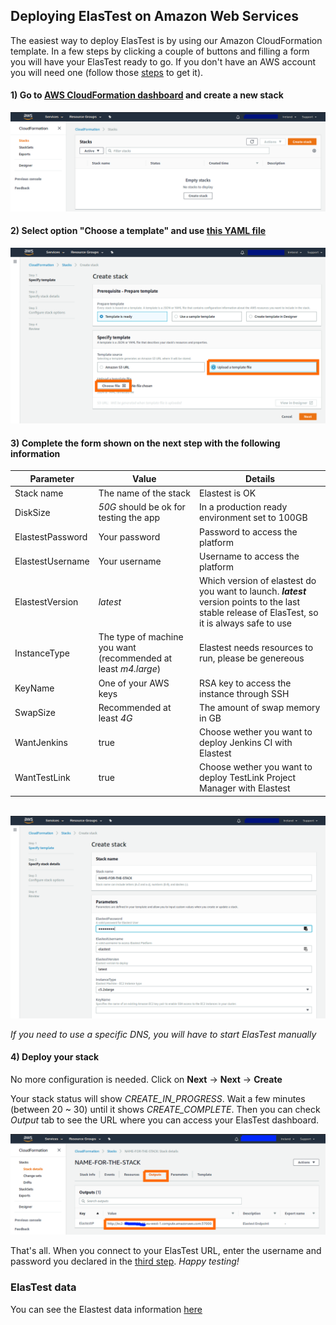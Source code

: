 <div class="range range-xs-left">
<div class="cell-xs-10 cell-lg-6 text-md-left inset-md-right-80 cell-lg-push-1 offset-top-50 offset-lg-top-0">
<h2 id="content" class="h1">Deploying ElasTest on Amazon Web Services</h2>
<div class="offset-top-30 offset-md-top-30">
</div>
</div>
</div>

The easiest way to deploy ElasTest is by using our Amazon CloudFormation template. In a few steps by clicking a couple of buttons and filling a form you will have your ElasTest ready to go. If you don't have an AWS account you will need one (follow those [steps](http://docs.aws.amazon.com/AmazonSimpleDB/latest/DeveloperGuide/AboutAWSAccounts.html) to get it).

<h4 class="small-subtitle">1) Go to <a href="https://eu-west-1.console.aws.amazon.com/cloudformation/">AWS CloudFormation dashboard</a> and create a new stack</h4>

<div class="docs-gallery inline-block">
    <a data-fancybox="gallery-1" href="/docs/deploying/images/new_stack.png"><img class="img-responsive img-wellcome" src="/docs/deploying/images/new_stack.png"/></a>
</div>

<h4 class="small-subtitle">2) Select option "Choose a template" and use <a href="https://raw.githubusercontent.com/elastest/elastest-toolbox/master/AWS/cloud-formation-latest.yaml">this YAML file</a></h4>

<div class="docs-gallery inline-block">
    <a data-fancybox="gallery-1" href="/docs/deploying/images/template.png"><img class="img-responsive img-wellcome" src="/docs/deploying/images/template.png"/></a>
</div>

<h4 id="step-3" class="small-subtitle">3) Complete the form shown on the next step with the following information</h4>

| Parameter        | Value                                                          | Details                                                                                                                                          |
| ---------------- | -------------------------------------------------------------- | ------------------------------------------------------------------------------------------------------------------------------------------------ |
| Stack name       | The name of the stack                                          | Elastest is OK                                                                                                                                   |
| DiskSize         | _50G_ should be ok for testing the app                         | In a production ready environment set to 100GB                                                                                                   |
| ElastestPassword | Your password                                                  | Password to access the platform                                                                                                                  |
| ElastestUsername | Your username                                                  | Username to access the platform                                                                                                                  |
| ElastestVersion  | _latest_                                                       | Which version of elastest do you want to launch. **_latest_** version points to the last stable release of ElasTest, so it is always safe to use |
| InstanceType     | The type of machine you want (recommended at least _m4.large_) | Elastest needs resources to run, please be genereous                                                                                             |
| KeyName          | One of your AWS keys                                           | RSA key to access the instance through SSH                                                                                                       |
| SwapSize         | Recommended at least _4G_                                      | The amount of swap memory in GB                                                                                                                  |
| WantJenkins      | true                                                           | Choose wether you want to deploy Jenkins CI with Elastest                                                                                        |
| WantTestLink     | true                                                           | Choose wether you want to deploy TestLink Project Manager with Elastest                                                                          |

<br>

<div class="docs-gallery inline-block">
    <a data-fancybox="gallery-1" href="/docs/deploying/images/conf.png"><img class="img-responsive img-wellcome" src="/docs/deploying/images/conf.png"/></a>
</div>

<div class="range range-xs-center warning-range">
  <div class="cell-xs-2 cell-lg-1" style="text-align: center;"><span class="icon mdi mdi-information-outline warning-span"></span></div>
  <div class="cell-xs-10 cell-lg-11 warning-text"><p><i>If you need to use a specific DNS, you will have to start ElasTest manually</i></p></div>
</div>

<h4 class="small-subtitle">4) Deploy your stack</h4>

No more configuration is needed. Click on **Next** -> **Next** -> **Create**

Your stack status will show _CREATE_IN_PROGRESS_. Wait a few minutes (between 20 ~ 30) until it shows _CREATE_COMPLETE_. Then you can check _Output_ tab to see the URL where you can access your ElasTest dashboard.

<div class="docs-gallery inline-block">
    <a data-fancybox="gallery-1" href="/docs/deploying/images/output_tab.png"><img class="img-responsive img-wellcome" src="/docs/deploying/images/output_tab.png"/></a>
</div>

That's all. When you connect to your ElasTest URL, enter the username and password you declared in the [third step](#step-3). _Happy testing!_

<h3 class="holder-subtitle link-top">ElasTest data</h3>
You can see the Elastest data information <a href="/docs/deploying/ubuntu/#elastestData">here</a>